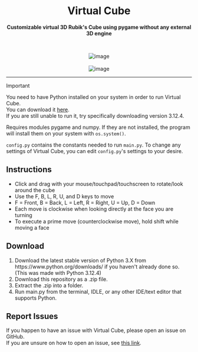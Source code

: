 
<div align="center">
    <h1>Virtual Cube</h1>
    <p><strong>Customizable virtual 3D Rubik's Cube using pygame without any external 3D engine</strong></p>
    <br>
    
![image](https://github.com/user-attachments/assets/0fb52a9d-1c9e-44c4-99bd-c9e0cf2d33d9)
<br><br>
![image](https://github.com/user-attachments/assets/8eb2a847-7a48-48b1-9dea-5e6f74b70cba)
</div>
<hr>  

> [!IMPORTANT]
> You need to have Python installed on your system in order to run Virtual Cube.  
> You can download it [here](https://www.python.org/downloads/).  
> If you are still unable to run it, try specifically downloading version 3.12.4.

Requires modules pygame and numpy. If they are not installed, the program will install them on your system with `os.system()`.  

`config.py` contains the constants needed to run `main.py`. To change any settings of Virtual Cube, you can edit `config.py`'s settings to your desire.

## Instructions
<ul>
  <li>Click and drag with your mouse/touchpad/touchscreen to rotate/look around the cube</li>
  <li>Use the F, B, L, R, U, and D keys to move</li>
  <li>F = Front, B = Back, L = Left, R = Right, U = Up, D = Down</li>
  <li>Each move is clockwise when looking directly at the face you are turning</li>
  <li>To execute a prime move (counterclockwise move), hold shift while moving a face</li>
</ul>

## Download
<ol>
    <li>Download the latest stable version of Python 3.X from https://www.python.org/downloads/ if you haven't already done so. (This was made with Python 3.12.4)</li>
    <li>Download this repository as a .zip file.</li>
    <li>Extract the .zip into a folder.</li>
    <li>Run main.py from the terminal, IDLE, or any other IDE/text editor that supports Python.</li>
</ol>

## Report Issues  
If you happen to have an issue with Virtual Cube, please open an issue on GitHub.  
If you are unsure on how to open an issue, see [this link](https://docs.github.com/en/issues/tracking-your-work-with-issues/quickstart).

